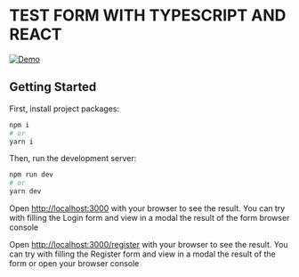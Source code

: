 # TEST FORM WITH TYPESCRIPT AND REACT

[![Demo](https://res.cloudinary.com/dqhme1rod/image/upload/v1665737100/md/hczmusaq2k0ixlym9xdv.png)](https://res.cloudinary.com/dqhme1rod/video/upload/v1665737068/md/d0iorvypltysshczegck.mp4)

## Getting Started

First, install project packages:

```bash
npm i
# or
yarn i
```

Then, run the development server:

```bash
npm run dev
# or
yarn dev
```

Open [http://localhost:3000](http://localhost:3000) with your browser to see the result.
You can try with filling the Login form and view in a modal the result of the form browser console

Open [http://localhost:3000/register](http://localhost:3000/register) with your browser to see the result.
You can try with filling the Register form and view in a modal the result of the form or open your browser console
